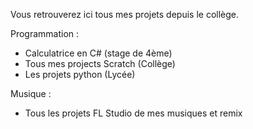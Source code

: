 Vous retrouverez ici tous mes projets depuis le collège.

Programmation : 
- Calculatrice en C# (stage de 4ème)
- Tous mes projects Scratch (Collège)
- Les projets python (Lycée)

Musique :
- Tous les projets FL Studio de mes musiques et remix 
